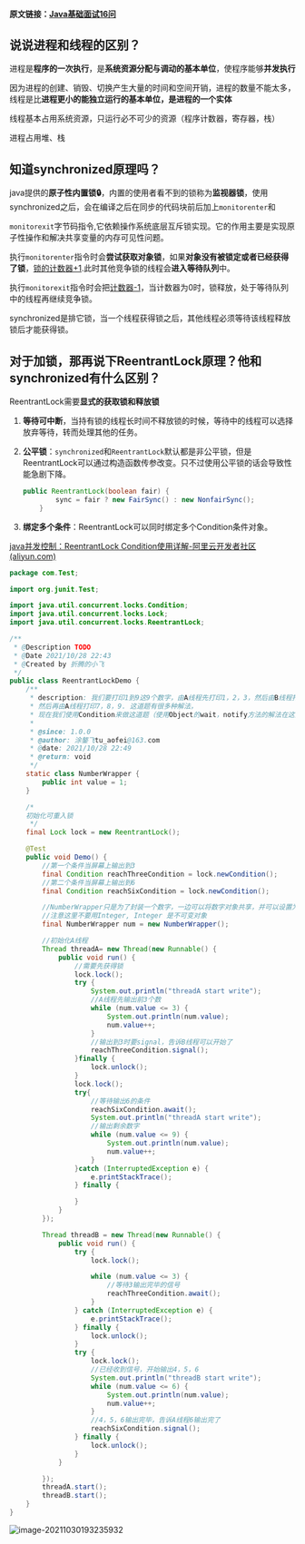 #### 原文链接：[Java基础面试16问](https://mp.weixin.qq.com/s/-xFSHf7Gz3FUcafTJUIGWQ)

## 说说进程和线程的区别？

进程是**程序的一次执行**，是**系统资源分配与调动的基本单位**，使程序能够**并发执行**

因为进程的创建、销毁、切换产生大量的时间和空间开销，进程的数量不能太多，线程是比**进程更小的能独立运行的基本单位，是进程的一个实体**

线程基本占用系统资源，只运行必不可少的资源（程序计数器，寄存器，栈）

进程占用堆、栈



## 知道synchronized原理吗？

java提供的**原子性内置锁🔒**，内置的使用者看不到的锁称为**监视器锁**，使用synchronized之后，会在编译之后在同步的代码块前后加上`monitorenter`和

`monitorexit`字节码指令,它依赖操作系统底层互斥锁实现。它的作用主要是实现原子性操作和解决共享变量的内存可见性问题。

执行`monitorenter`指令时会**尝试获取对象锁**，如果**对象没有被锁定或者已经获得了锁**，<u>锁的计数器+1</u>.此时其他竞争锁的线程会**进入等待队列**中。

执行`monitorexit`指令时会把<u>计数器-1</u>，当计数器为0时，锁释放，处于等待队列中的线程再继续竞争锁。

synchronized是排它锁，当一个线程获得锁之后，其他线程必须等待该线程释放锁后才能获得锁。



## 对于加锁，那再说下ReentrantLock原理？他和synchronized有什么区别？

ReentrantLock需要**显式的获取锁和释放锁**

1. **等待可中断**，当持有锁的线程长时间不释放锁的时候，等待中的线程可以选择放弃等待，转而处理其他的任务。

2. **公平锁**：`synchronized`和`ReentrantLock`默认都是非公平锁，但是ReentrantLock可以通过构造函数传参改变。只不过使用公平锁的话会导致性能急剧下降。

   ```java
   public ReentrantLock(boolean fair) {
           sync = fair ? new FairSync() : new NonfairSync();
       }
   ```

   

3. **绑定多个条件**：ReentrantLock可以同时绑定多个Condition条件对象。

[java并发控制：ReentrantLock Condition使用详解-阿里云开发者社区 (aliyun.com)](https://developer.aliyun.com/article/384548)

```java
package com.Test;

import org.junit.Test;

import java.util.concurrent.locks.Condition;
import java.util.concurrent.locks.Lock;
import java.util.concurrent.locks.ReentrantLock;

/**
 * @Description TODO
 * @Date 2021/10/28 22:43
 * @Created by 折腾的小飞
 */
public class ReentrantLockDemo {
    /**
     * description: 我们要打印1到9这9个数字，由A线程先打印1，2，3，然后由B线程打印4,5,6，
     * 然后再由A线程打印7，8，9. 这道题有很多种解法，
     * 现在我们使用Condition来做这道题（使用Object的wait，notify方法的解法在这里）。
     *
     * @since: 1.0.0
     * @author: 涂鏊飞tu_aofei@163.com
     * @date: 2021/10/28 22:49
     * @return: void
     */
    static class NumberWrapper {
        public int value = 1;
    }

    /*
    初始化可重入锁
     */
    final Lock lock = new ReentrantLock();

    @Test
    public void Demo() {
        //第一个条件当屏幕上输出到3
        final Condition reachThreeCondition = lock.newCondition();
        //第二个条件当屏幕上输出到6
        final Condition reachSixCondition = lock.newCondition();

        //NumberWrapper只是为了封装一个数字，一边可以将数字对象共享，并可以设置为final
        //注意这里不要用Integer, Integer 是不可变对象
        final NumberWrapper num = new NumberWrapper();

        //初始化A线程
        Thread threadA= new Thread(new Runnable() {
            public void run() {
                //需要先获得锁
                lock.lock();
                try {
                    System.out.println("threadA start write");
                    //A线程先输出前3个数
                    while (num.value <= 3) {
                        System.out.println(num.value);
                        num.value++;
                    }
                    //输出到3时要signal，告诉B线程可以开始了
                    reachThreeCondition.signal();
                }finally {
                    lock.unlock();
                }
                lock.lock();
                try{
                    //等待输出6的条件
                    reachSixCondition.await();
                    System.out.println("threadA start write");
                    //输出剩余数字
                    while (num.value <= 9) {
                        System.out.println(num.value);
                        num.value++;
                    }
                }catch (InterruptedException e) {
                    e.printStackTrace();
                } finally {

                }
            }
        });

        Thread threadB = new Thread(new Runnable() {
            public void run() {
                try {
                    lock.lock();

                    while (num.value <= 3) {
                        //等待3输出完毕的信号
                        reachThreeCondition.await();
                    }
                } catch (InterruptedException e) {
                    e.printStackTrace();
                } finally {
                    lock.unlock();
                }
                try {
                    lock.lock();
                    //已经收到信号，开始输出4，5，6
                    System.out.println("threadB start write");
                    while (num.value <= 6) {
                        System.out.println(num.value);
                        num.value++;
                    }
                    //4，5，6输出完毕，告诉A线程6输出完了
                    reachSixCondition.signal();
                } finally {
                    lock.unlock();
                }
            }

        });
        threadA.start();
        threadB.start();
    }
}
```

![image-20211030193235932](https://raw.githubusercontent.com/731016/imgSave/master/202110301932120.png)


